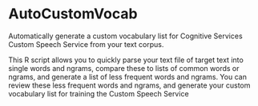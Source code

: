 # AutoCustomVocab
Automatically generate a custom vocabulary list for Cognitive Services Custom Speech Service from your text corpus.

This R script allows you to quickly parse your text file of target text into single words and ngrams, compare these to lists of common words or ngrams, and generate a list of less frequent words and ngrams.  You can review these less frequent words and ngrams, and generate your custom vocabulary list for training the Custom Speech Service
